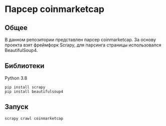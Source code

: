 # Парсер coinmarketcap

## Общее
В данном репозитории представлен парсер coinmarketcap. За основу проекта взят фреймфорк Scrapy, для парсинга страницы использовался BeautifulSoup4.

## Библиотеки

Python 3.8
```
pip install scrapy
pip install beautifulsoup4
```

## Запуск
```
scrapy crawl coinmarketcap
```

